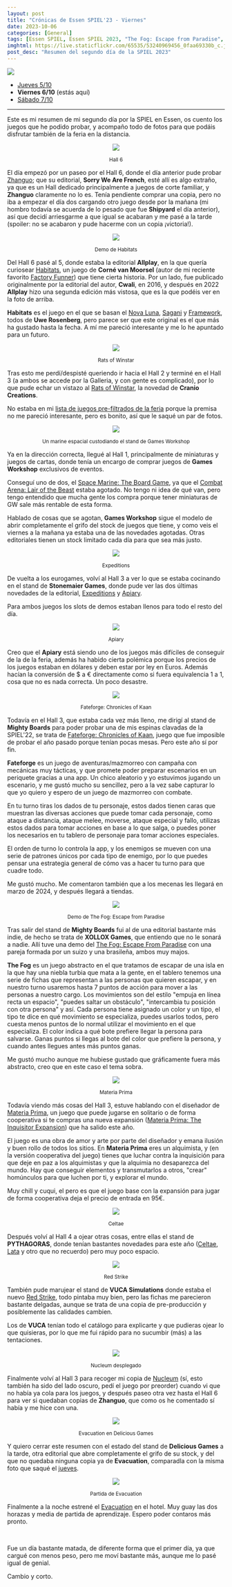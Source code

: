 ```yaml
---
layout: post
title: "Crónicas de Essen SPIEL'23 - Viernes"
date: 2023-10-06
categories: [General]
tags: [Essen SPIEL, Essen SPIEL 2023, "The Fog: Escape from Paradise", Nucleum, Evacuation, Red Strike, Apiary, Expeditions, Materia Prima, "Fateforge: Chronicles of Kaan", Habitats, Rats of Winstar]
imghtml: https://live.staticflickr.com/65535/53240969456_0faa69330b_c.jpg
post_desc: "Resumen del segundo día de la SPIEL 2023" 
---
```


![](https://live.staticflickr.com/65535/53240969456_0faa69330b_c.jpg)

* [Jueves 5/10]({{site.baseurl}}/2023/10/05/cronicas-essen-spiel-2023-jueves/)
* **Viernes 6/10** (estás aquí)
* [Sábado 7/10]({{site.baseurl}}/2023/10/07/cronicas-essen-spiel-2023-sabado/)

<hr>

Este es mi resumen de mi segundo día por la SPIEL en Essen, os cuento los
juegos que he podido probar, y acompaño todo de fotos para que podáis disfrutar
también de la feria en la distancia.

<p align="center"><img src="https://live.staticflickr.com/65535/53241333484_2ffa92ca27_b.jpg"></p>
<p align="center"><small>Hall 6</small></p>

El día empezó por un paseo por el Hall 6, donde el día anterior pude probar
[Zhanguo](https://boardgamegeek.com/boardgame/381819/zhanguo-first-empire); que
su editorial, **Sorry We Are French**, esté allí es algo extraño, ya que es un
Hall dedicado principalmente a juegos de corte familiar, y **Zhanguo**
claramente no lo es. Tenía pendiente comprar una copia, pero no iba a empezar
el día dos cargando otro juego desde por la mañana (mi hombro todavía se
acuerda de lo pesado que fue **Shipyard** el día anterior), así que decidí
arriesgarme a que igual se acabaran y me pasé a la tarde (spoiler: no se
acabaron y pude hacerme con un copia ¡victoria!).

<p align="center"><img src="https://live.staticflickr.com/65535/53241264473_ff1075c4eb_b.jpg"></p>
<p align="center"><small>Demo de Habitats</small></p>

Del Hall 6 pasé al 5, donde estaba la editorial **Allplay**, en la que quería
curiosear [Habitats](https://boardgamegeek.com/boardgame/200853/habitats), un
juego de **Corné van Moorsel** (autor de mi reciente favorito [Factory
Funner](https://boardgamegeek.com/boardgame/183284/factory-funner)) que tiene
cierta historia. Por un lado, fue publicado originalmente por la editorial del
autor, **Cwali**, en 2016, y después en 2022 **Allplay** hizo una segunda
edición más vistosa, que es la que podéis ver en la foto de arriba.

**Habitats** es el juego en el que se basan el [Nova
Luna](https://boardgamegeek.com/boardgame/284435/nova-luna),
[Sagani](https://boardgamegeek.com/boardgame/309105/sagani) y 
[Framework](https://boardgamegeek.com/boardgame/353152/framework), todos de
**Uwe Rosenberg**, pero parece ser que este original es el que más ha gustado
hasta la fecha. A mí me pareció interesante y me lo he apuntado para un futuro.

<p align="center"><img src="https://live.staticflickr.com/65535/53240093762_9223770853_b.jpg"></p>
<p align="center"><small>Rats of Winstar</small></p>

Tras esto me perdí/despisté queriendo ir hacia el Hall 2 y terminé en el Hall 3
(a ambos se accede por la Galleria, y con gente es complicado), por lo que pude
echar un vistazo al [Rats of
Winstar](https://boardgamegeek.com/boardgame/387780/rats-wistar), la novedad de
**Cranio Creations**.

No estaba en mi [lista de juegos pre-filtrados de la
feria]({{site.baseurl}}/2023/09/17/bingo-essen-spiel-2023/) porque la premisa
no me pareció interesante, pero es bonito, así que le saqué un par de fotos.

<p align="center"><img src="https://live.staticflickr.com/65535/53241333364_03f415617b_b.jpg"></p>
<p align="center"><small>Un marine espacial custodiando el stand de Games Workshop</small></p>

Ya en la dirección correcta, llegué al Hall 1, principalmente de miniaturas y
juegos de cartas, donde tenía un encargo de comprar juegos de **Games
Workshop** exclusivos de eventos.

Conseguí uno de dos, el [Space Marine: The Board
Game](https://boardgamegeek.com/boardgame/395847/space-marine-board-game), ya
que el [Combat Arena: Lair of the
Beast](https://boardgamegeek.com/boardgame/395644/combat-arena-lair-beast)
estaba agotado. No tengo ni idea de qué van, pero tengo entendido que mucha
gente los compra porque tener miniaturas de GW sale más rentable de esta forma.

Hablado de cosas que se agotan, **Games Workshop** sigue el modelo de abrir
completamente el grifo del stock de juegos que tiene, y como veis el viernes a
la mañana ya estaba una de las novedades agotadas. Otras editoriales tienen un
stock limitado cada día para que sea más justo.

<p align="center"><img src="https://live.staticflickr.com/65535/53241451795_f3534f732c_b.jpg"></p>
<p align="center"><small>Expeditions</small></p>

De vuelta a los eurogames, volví al Hall 3 a ver lo que se estaba cocinando en
el stand de **Stonemaier Games**, donde pude ver las dos últimas novedades de
la editorial, [Expeditions](https://boardgamegeek.com/boardgame/379078/expeditions) y
[Apiary](https://boardgamegeek.com/boardgame/400314/apiary). 

Para ambos juegos los slots de demos estaban llenos para todo el resto del día.

<p align="center"><img src="https://live.staticflickr.com/65535/53240970426_bb6b96247d_b.jpg"></p>
<p align="center"><small>Apiary</small></p>

Creo que el **Apiary** está siendo uno de los juegos más difíciles de conseguir
de la de la feria, además ha habido cierta polémica porque los precios de los
juegos estaban en dólares y deben estar por ley en Euros. Además hacían la
conversión de $ a € directamente como si fuera equivalencia 1 a 1, cosa que no
es nada correcta. Un poco desastre.

<p align="center"><img src="https://live.staticflickr.com/65535/53240093107_ac1e4b6fc3_b.jpg"></p>
<p align="center"><small>Fateforge: Chronicles of Kaan</small></p>

Todavía en el Hall 3, que estaba cada vez más lleno, me dirigí al stand de
**Mighty Boards** para poder probar una de mis espinas clavadas de la SPIEL'22,
se trata de [Fateforge: Chronicles of
Kaan](https://boardgamegeek.com/boardgame/363625/fateforge-chronicles-kaan),
juego que fue imposible de probar el año pasado porque tenían pocas mesas. Pero
este año sí por fin.

**Fateforge** es un juego de aventuras/mazmorreo con campaña con mecánicas
muy tácticas, y que promete poder preparar escenarios en un periquete gracias a
una app. Un chico aleatorio y yo estuvimos jugando un escenario, y me gustó
mucho su sencillez, pero a la vez sabe capturar lo que yo quiero y espero de un
juego de mazmorreo con combate.

En tu turno tiras los dados de tu personaje, estos dados tienen caras que
muestran las diversas acciones que puede tomar cada personaje, como ataque a
distancia, ataque melee, moverse, ataque especial y fallo, utilizas estos dados
para tomar acciones en base a lo que salga, o puedes poner los necesarios en tu
tablero de personaje para tomar acciones especiales.

El orden de turno lo controla la app, y los enemigos se mueven con una serie de
patrones únicos por cada tipo de enemigo, por lo que puedes pensar una
estrategia general de cómo vas a hacer tu turno para que cuadre todo.

Me gustó mucho. Me comentaron también que a los mecenas les llegará en marzo de
2024, y después llegará a tiendas.

<p align="center"><img src="https://live.staticflickr.com/65535/53240093102_74ab78227f_b.jpg"></p>
<p align="center"><small>Demo de The Fog: Escape from Paradise</small></p>

Tras salir del stand de **Mighty Boards** fui al de una editorial bastante más
indie, de hecho se trata de **XOLLOX Games**, que entiendo que no le sonará a
nadie.
Allí tuve una demo del [The Fog: Escape From
Paradise](https://boardgamegeek.com/boardgame/298086/fog-escape-paradise) con
una pareja formada por un suizo y una brasileña, ambos muy majos.

**The Fog** es un juego abstracto en el que tratamos de escapar de una isla en
la que hay una niebla turbia que mata a la gente, en el tablero tenemos una
serie de fichas que representan a las personas que quieren escapar, y en
nuestro turno usaremos hasta 7 puntos de acción para mover a las personas a
nuestro cargo. Los movimientos son del estilo "empuja en línea recta un
espacio", "puedes saltar un obstáculo", "intercambia tu posición con otra
persona" y así. Cada persona tiene asignado un color y un tipo, el tipo te dice
en qué movimiento se especializa, puedes usarlos todos, pero cuesta menos
puntos de lo normal utilizar el movimiento en el que especializa. El color
indica a qué bote prefiere llegar la persona para salvarse. Ganas puntos si
llegas al bote del color que prefiere la persona, y cuando antes llegues antes
más puntos ganas.

Me gustó mucho aunque me hubiese gustado que gráficamente fuera más abstracto,
creo que en este caso el tema sobra.

<p align="center"><img src="https://live.staticflickr.com/65535/53241263298_8b864d3f43_b.jpg"></p>
<p align="center"><small>Materia Prima</small></p>

Todavía viendo más cosas del Hall 3, estuve hablando con el diseñador de
[Materia
Prima](https://boardgamegeek.com/boardgame/265575/materia-prima-alchemists-guild),
un juego que puede jugarse en solitario o de forma 
cooperativa si te compras una nueva expansión ([Materia Prima: The Inquisitor
Expansion](https://boardgamegeek.com/boardgame/300906/materia-prima-inquisition-expansion))
que ha salido este año.

El juego es una obra de amor y arte por parte del diseñador y emana ilusión y
buen rollo de todos los sitios. En **Materia Prima** eres un alquimista, y (en
la versión cooperativa del juego) tienes que luchar contra la inquisición para
que deje en paz a los alquimistas y que la alquimia no desaparezca del
mundo. Hay que conseguir elementos y transmutarlos a otros, "crear" homúnculos
para que luchen por ti, y explorar el mundo.

Muy chill y cuqui, el pero es que el juego base con la expansión para jugar de
forma cooperativa deja el precio de entrada en 95€.

<p align="center"><img src="https://live.staticflickr.com/65535/53241263273_6ee7d2ae1b_b.jpg"></p>
<p align="center"><small>Celtae</small></p>

Después volví al Hall 4 a ojear otras cosas, entre ellas el stand de
**PYTHAGORAS**, donde tenían bastantes novedades para este año ([Celtae](https://boardgamegeek.com/boardgame/374200/celtae),
[Lata](https://boardgamegeek.com/boardgame/374201/lata) y otro que no recuerdo) pero muy poco espacio.

<p align="center"><img src="https://live.staticflickr.com/65535/53240969196_e959c1e1f0_b.jpg"></p>
<p align="center"><small>Red Strike</small></p>

También pude marujear el stand de **VUCA Simulations** donde estaba el nuevo
[Red Strike](https://boardgamegeek.com/boardgame/252362/red-strike), todo
pintaba muy bien, pero las fichas me parecieron bastante delgadas, aunque se
trata de una copia de pre-producción y posiblemente las calidades cambien.

Los de **VUCA** tenían todo el catálogo para explicarte y que pudieras ojear lo
que quisieras, por lo que me fui rápido para no sucumbir (más) a las
tentaciones.

<p align="center"><img src="https://live.staticflickr.com/65535/53240092582_6ca19255b5_b.jpg"></p>
<p align="center"><small>Nucleum desplegado</small></p>

Finalmente volví al Hall 3 para recoger mi copia de
[Nucleum](https://boardgamegeek.com/boardgame/396790/nucleum) (sí, esto también
ha sido del lado oscuro, pedí el juego por preorder) cuando vi que no había ya
cola para los juegos, y después paseo otra vez hasta el Hall 6 para ver si
quedaban copias de **Zhanguo**, que como os he comentado sí había y me hice con
una.

<p align="center"><img src="https://live.staticflickr.com/65535/53240121967_a9eec1295f_b.jpg"></p>
<p align="center"><small>Evacuation en Delicious Games</small></p>

Y quiero cerrar este resumen con el estado del stand de **Delicious Games** a
la tarde, otra editorial que abre completamente el grifo de su stock, y del que
no quedaba ninguna copia ya de **Evacuation**, comparadla con la misma foto que
saqué el [jueves]({{site.baseurl}}2023/10/05/cronicas-essen-spiel-2023-jueves/).


<p align="center"><img src="https://cf.geekdo-images.com/QQcwdZcrWCv1XXWpVvaoYg__imagepage/img/JCYxI5Xf7wVhi9tx7W3KniMCcm4=/fit-in/900x600/filters:no_upscale():strip_icc()/pic7774925.jpg"></p>
<p align="center"><small>Partida de Evacuation</small></p>

Finalmente a la noche estrené el
[Evacuation](https://boardgamegeek.com/boardgame/382843/evacuation) en el
hotel. Muy guay las dos horazas y media de partida de aprendizaje. Espero poder
contaros más pronto.

<br>

Fue un día bastante matada, de diferente forma que el primer día, ya que cargué
con menos peso, pero me moví bastante más, aunque me lo pasé igual de genial.

Cambio y corto.

